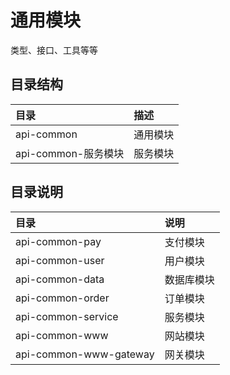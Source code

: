 # 通用模块

类型、接口、工具等等

## 目录结构

|目录|描述|
|:--|:--|
|api-common|通用模块|
|api-common-服务模块|服务模块|

## 目录说明

|目录|说明|
|:--|:--|
|api-common-pay|支付模块|
|api-common-user|用户模块|
|api-common-data|数据库模块|
|api-common-order|订单模块|
|api-common-service|服务模块|
|api-common-www|网站模块|
|api-common-www-gateway|网关模块|
